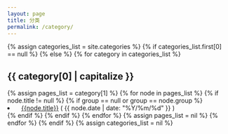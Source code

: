 ```yaml
---
layout: page
title: 分类
permalink: /category/
---
```


<div class="category">
	{% assign categories_list = site.categories %}
	{% if categories_list.first[0] == null %}
	{% else %}
		{% for category in categories_list %}
			<h2>
				<i class="fa fa-folder-open-o fa-fw"></i>
				{{ category[0] | capitalize }}
			</h2>
			{% assign pages_list = category[1] %}
			{% for node in pages_list %}
				{% if node.title != null %}
					{% if group == null or group == node.group %}
					<li>
						<i class="fa fa-headphones"></i>&nbsp;&nbsp;
						<a href="{{node.url}}">{{node.title}}</a> 
						<span>( {{ node.date | date: "%Y/%m/%d" }} )</span> 
					</li>
					{% endif %}
				{% endif %}
			{% endfor %}
			{% assign pages_list = nil %}
		{% endfor %}
	{% endif %}
	{% assign categories_list = nil %}
</div>